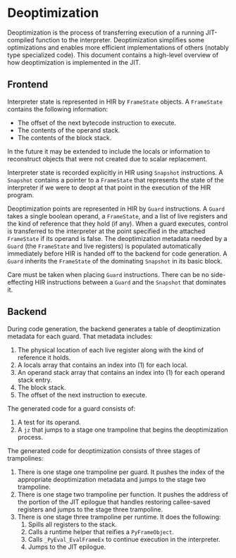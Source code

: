 # Deoptimization

Deoptimization is the process of transferring execution of a running
JIT-compiled function to the interpreter. Deoptimization simplifies some
optimizations and enables more efficient implementations of others (notably
type specialized code). This document contains a high-level overview of how
deoptimization is implemented in the JIT.

## Frontend

Interpreter state is represented in HIR by `FrameState` objects. A `FrameState`
contains the following information:

- The offset of the next bytecode instruction to execute.
- The contents of the operand stack.
- The contents of the block stack.

In the future it may be extended to include the locals or information to
reconstruct objects that were not created due to scalar replacement.

Interpreter state is recorded explicitly in HIR using `Snapshot` instructions.
A `Snapshot` contains a pointer to a `FrameState` that represents the state of
the interpreter if we were to deopt at that point in the execution of the HIR
program.

Deoptimization points are represented in HIR by `Guard` instructions. A `Guard`
takes a single boolean operand, a `FrameState`, and a list of live registers
and the kind of reference that they hold (if any). When a guard executes,
control is transferred to the interpreter at the point specified in the
attached `FrameState` if its operand is false. The deoptimization metadata
needed by a `Guard` (the `FrameState` and live registers) is populated
automatically immediately before HIR is handed off to the backend for code
generation. A `Guard` inherits the `FrameState` of the dominating `Snapshot` in
its basic block.

Care must be taken when placing `Guard` instructions. There can be no side-effecting
HIR instructions between a `Guard` and the `Snapshot` that dominates it.

## Backend

During code generation, the backend generates a table of deoptimization metadata for
each guard. That metadata includes:

1. The physical location of each live register along with the kind of reference
   it holds.
2. A locals array that contains an index into (1) for each local.
3. An operand stack array that contains an index into (1) for each operand stack entry.
4. The block stack.
5. The offset of the next instruction to execute.

The generated code for a guard consists of:

1. A test for its operand.
2. A `jz` that jumps to a stage one trampoline that begins the deoptimization
   process.

The generated code for deoptimization consists of three stages of trampolines:

1. There is one stage one trampoline per guard. It pushes the index of the appropriate
   deoptimization metadata and jumps to the stage two trampoline.
2. There is one stage two trampoline per function. It pushes the address of the portion
   of the JIT epilogue that handles restoring callee-saved registers and jumps to
   the stage three trampoline.
3. There is one stage three trampoline per runtime. It does the following:
   1. Spills all registers to the stack.
   2. Calls a runtime helper that reifies a `PyFrameObject`.
   3. Calls `_PyEval_EvalFrameEx` to continue execution in the interpreter.
   4. Jumps to the JIT epilogue.
